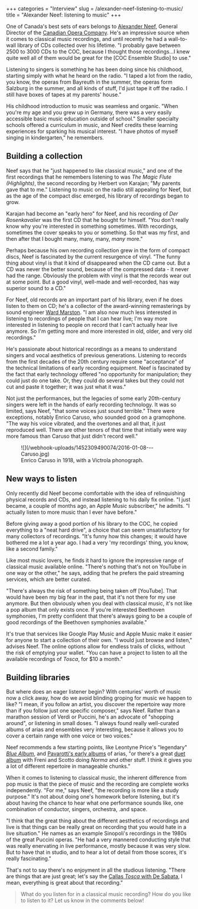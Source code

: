 +++
categories = "Interview"
slug = /alexander-neef-listening-to-music/
title = "Alexander Neef: listening to music"
+++

One of Canada's best sets of ears belongs to [Alexander Neef](/scene/people/alexander-neef/), General Director of the [Canadian Opera Company](/scene/companies/canadian-opera-company/). He's an impressive source when it comes to classical music recordings, and until recently he had a wall-to-wall library of CDs collected over his lifetime. "I probably gave between 2500 to 3000 CDs to the COC, because I thought those recordings...I knew quite well all of them would be great for the [COC Ensemble Studio] to use."

Listening to singers is something he has been doing since his childhood, starting simply with what he heard on the radio. "I taped a lot from the radio, you know, the operas from Bayreuth in the summer, the operas form Salzburg in the summer, and all kinds of stuff, I'd just tape it off the radio. I still have boxes of tapes at my parents' house."

His childhood introduction to music was seamless and organic. "When you're my age and you grew up in Germany, there was a very easily accessible basic music education outside of school." Smaller specialty schools offered a curriculum in music, and Neef credits these learning experiences for sparking his musical interest. "I have photos of myself singing in kindergarten," he remembers.

## Building a collection

Neef says that he "just happened to like classical music," and one of the first recordings that he remembers listening to was *The Magic Flute (Highlights)*, the second recording by Herbert von Karajan; "My parents gave that to me." Listening to music on the radio still appealing for Neef, but as the age of the compact disc emerged, his library of recordings began to grow.

Karajan had become an "early hero" for Neef, and his recording of *Der Rosenkavalier* was the first CD that he bought for himself. "You don't really know why you're interested in something sometimes. With recordings, sometimes the cover speaks to you or something. So that was my first, and then after that I bought many, many, many, *many* more." 

Perhaps because his own recording collection grew in the form of compact discs, Neef is fascinated by the current resurgence of vinyl. "The funny thing about vinyl is that it kind of disappeared when the CD came out. But a CD was never the better sound, because of the compressed data - it never had the range. Obviously the problem with vinyl is that the records wear out at some point. But a good vinyl, well-made and well-recorded, has way superior sound to a CD."

For Neef, old records are an important part of his library, even if he does listen to them on CD; he's a collector of the award-winning remasterings by sound engineer [Ward Marston](http://www.marstonrecords.com/html/about.htm). "I am also now much less interested in listening to recordings of people that I can hear live; I'm way more interested in listening to people on record that I can't actually hear live anymore. So I'm getting more and more interested in old, older, and very old recordings." 

He's passionate about historical recordings as a means to understand singers and vocal aesthetics of previous generations. Listening to records from the first decades of the 20th century require some "acceptance" of the technical limitations of early recording equipment. Neef is fascinated by the fact that early technology offered "no opportunity for manipulation; they could just do one take. Or, they could do several takes but they could not cut and paste it together; it was just what it was."

Not just the performances, but the legacies of some early 20th-century singers were left in the hands of early recording technology. It was so limited, says Neef, "that some voices just sound terrible." There were exceptions, notably Enrico Caruso, who sounded good on a gramophone. "The way his voice vibrated, and the overtones and all that, it just reproduced well. There are other tenors of that time that initially were way more famous than Caruso that just didn't record well."

<figure data-type="image">
![](/webhook-uploads/1452309490074/2016-01-08---Caruso.jpg)<figcaption>Enrico Caruso in 1918, with a Victrola phonograph.</figcaption>
</figure>

## New ways to listen 

Only recently did Neef become comfortable with the idea of relinquishing physical records and CDs, and instead listening to his daily fix online. "I just became, a couple of months ago, an Apple Music subscriber," he admits. "I actually listen to more music than I ever have before." 

Before giving away a good portion of his library to the COC, he copied everything to a "neat hard drive", a choice that can seem unsatisfactory for many collectors of recordings. "It's funny how this changes; it would have bothered me a lot a year ago. I had a very 'my recordings' thing, you know, like a second family."

Like most music lovers, he finds it hard to ignore the impressive range of classical music available online. "There's nothing that's not on YouTube in one way or the other," he says, adding that he prefers the paid streaming services, which are better curated. 

"There's always the risk of something being taken off [YouTube]. That would have been my big fear in the past, that it's not there for my use anymore. But then obviously when you deal with classical music, it's not like a pop album that only exists once. If you're interested Beethoven symphonies, I'm pretty confident that there's always going to be a couple of good recordings of the Beethoven symphonies available."

It's true that services like Google Play Music and Apple Music make it easier for anyone to start a collection of their own. "I would just browse and listen," advises Neef. The online options allow for endless trails of clicks, without the risk of emptying your wallet. "You can have a project to listen to all the available recordings of *Tosca*, for $10 a month."

## Building libraries

But where does an eager listener begin? With centuries' worth of music now a click away, how do we avoid blinding groping for music we happen to like? "I mean, if you follow an artist, you discover the repertoire way more than if you follow just one specific composer," says Neef. Rather than a marathon session of Verdi or Puccini, he's an advocate of "shopping around", or listening in small doses. "I always found really well-curated albums of arias and ensembles very interesting, because it allows you to cover a certain range with one voice or two voices."

Neef recommends a few starting points, like Leontyne Price's "legendary" [*Blue Album*](http://www.amazon.com/Leontyne-Price-Arias-Price/dp/B0002TKFRW), and [Pavarotti's early albums](http://www.discogs.com/Luciano-Pavarotti-Primo-Tenore/master/465418) of arias, "or there's a great [duet album](https://www.amazon.com/gp/product/B000V6S7OE?ie=UTF8&*Version*=1&*entries*=0) with Freni and Scotto doing *Norma* and other stuff. I think it gives you a lot of different repertoire in manageable chunks."

When it comes to listening to classical music, the inherent difference from pop music is that the piece of music and the recording are complete works independently. "For me," says Neef, "the recording is more like a study purpose." It's not about doing one's homework before listening, but it's about having the chance to hear what one performance sounds like, one combination of conductor, singers, orchestra, .and space. 

"I think that the great thing about the different aesthetics of recordings and live is that things can be really great on recording that you would hate in a live situation." He names as an example Sinopoli's recordings in the 1980s of the great Puccini operas. "He had a very mannered conducting style that was really enervating in live performance, mostly because it was very slow. But to have that in studio, and to hear a lot of detail from those scores, it's really fascinating."

That's not to say there's no enjoyment in all the studious listening. "There are things that are just great; let's say the [Callas *Tosca* with De Sabata](http://www.amazon.com/Puccini-Tosca-Maria-Callas/dp/B000002RXZ), I mean, everything is great about that recording."

>What do you listen for in a classical music recording? How do you like to listen to it? Let us know in the comments below!
